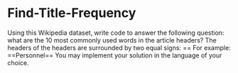 # Find-Title-Frequency
Using this Wikipedia dataset, write code to answer the following question: what are the 10 most commonly used words in the article headers? The headers of the headers are surrounded by two equal signs: == For example: ==Personnel==   You may implement your solution in the language of your choice. 
